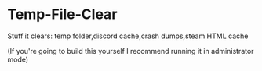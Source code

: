 # Temp-File-Clear

Stuff it clears: 
temp folder,discord cache,crash dumps,steam HTML cache

(If you're going to build this yourself I recommend running it in administrator mode)
